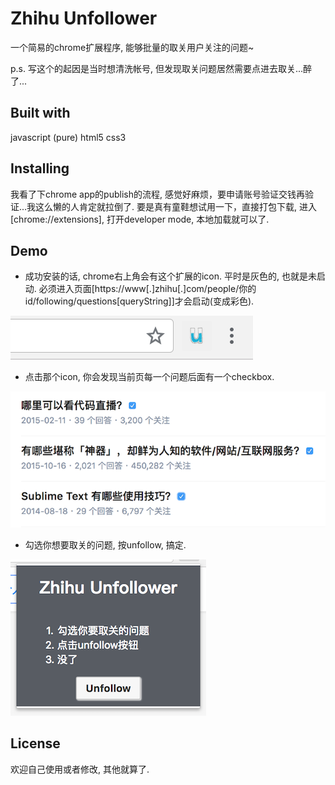 # Zhihu Unfollower

一个简易的chrome扩展程序, 能够批量的取关用户关注的问题~

p.s. 写这个的起因是当时想清洗帐号, 但发现取关问题居然需要点进去取关...醉了...


## Built with

javascript (pure)
html5
css3


## Installing

我看了下chrome app的publish的流程, 感觉好麻烦，要申请账号验证交钱再验证...我这么懒的人肯定就拉倒了.
要是真有童鞋想试用一下，直接打包下载, 进入[chrome://extensions], 打开developer mode, 本地加载就可以了.


## Demo

* 成功安装的话, chrome右上角会有这个扩展的icon. 平时是灰色的, 也就是未启动. 必须进入页面[https://www[.]zhihu[.]com/people/你的id/following/questions[queryString]]才会启动(变成彩色).

![](images/readme/1.png)

* 点击那个icon, 你会发现当前页每一个问题后面有一个checkbox.

![](images/readme/2.png)

* 勾选你想要取关的问题, 按unfollow, 搞定.

![](images/readme/3.png)


## License

欢迎自己使用或者修改, 其他就算了.
